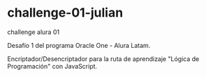 # challenge-01-julian
challenge alura 01

Desafío 1 del programa Oracle One - Alura Latam.

Encriptador/Desencriptador para la ruta de aprendizaje "Lógica de Programación" con JavaScript.
